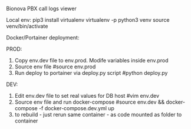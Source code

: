 Bionova PBX call logs viewer

Local env:
pip3 install virtualenv
virtualenv -p python3 venv
source venv/bin/activate

Docker/Portainer deployment:

PROD:
1. Copy env.dev file to env.prod. Modife variables inside env.prod
2. Source env file
#source env.prod
3. Run deploy to portainer via deploy.py script
#python deploy.py

DEV:
1. Edit env.dev file to set real values for DB host
#vim env.dev
2. Source env file and run docker-compose
#source env.dev && docker-compose -f docker-compose.dev.yml up
3. to rebuild - just rerun same container - as code mounted as folder to container
